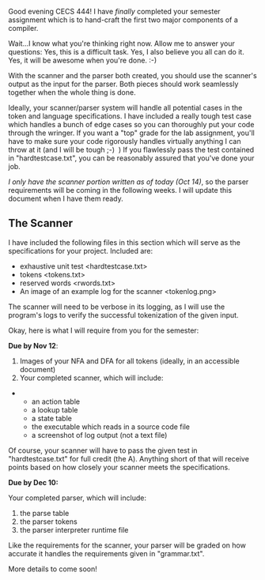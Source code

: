 Good evening CECS 444! I have *finally* completed your semester assignment which is to hand-craft the first two major components of a compiler.

Wait...I know what you're thinking right now. Allow me to answer your questions: Yes, this is a difficult task. Yes, I also believe you all can do it. Yes, it will be awesome when you're done. :-)

With the scanner and the parser both created, you should use the scanner's output as the input for the parser. Both pieces should work seamlessly together when the whole thing is done.

Ideally, your scanner/parser system will handle all potential cases in the token and language specifications. I have included a really tough test case which handles a bunch of edge cases so you can thoroughly put your code through the wringer. If you want a "top" grade for the lab assignment, you'll have to make sure your code rigorously handles virtually anything I can throw at it (and I will be tough ;-)  ) If you flawlessly pass the test contained in "hardtestcase.txt", you can be reasonably assured that you've done your job.

*I only have the scanner portion written as of today (Oct 14)*, so the parser requirements will be coming in the following weeks. I will update this document when I have them ready.

The Scanner
-----------

I have included the following files in this section which will serve as the specifications for your project. Included are:

*   exhaustive unit test <hardtestcase.txt>
*   tokens <tokens.txt>
*   reserved words <rwords.txt>
*   An image of an example log for the scanner <tokenlog.png>

The scanner will need to be verbose in its logging, as I will use the program's logs to verify the successful tokenization of the given input.

Okay, here is what I will require from you for the semester:

**Due by Nov 12**:

1.  Images of your NFA and DFA for all tokens (ideally, in an accessible document)
2.  Your completed scanner, which will include:

*   *   an action table
    *   a lookup table
    *   a state table
    *   the executable which reads in a source code file
    *   a screenshot of log output (not a text file)

Of course, your scanner will have to pass the given test in "hardtestcase.txt" for full credit (the A). Anything short of that will receive points based on how closely your scanner meets the specifications.

**Due by Dec 10:**

Your completed parser, which will include:

1.  the parse table
2.  the parser tokens
3.  the parser interpreter runtime file

Like the requirements for the scanner, your parser will be graded on how accurate it handles the requirements given in "grammar.txt".

More details to come soon!